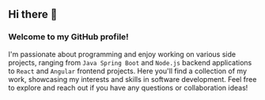 ## Hi there 👋

### Welcome to my GitHub profile!

I'm passionate about programming and enjoy working on various side projects, ranging from <code>Java Spring Boot</code> and <code>Node.js</code> backend applications to <code>React</code> and <code>Angular</code> frontend projects. Here you'll find a collection of my work, showcasing my interests and skills in software development. Feel free to explore and reach out if you have any questions or collaboration ideas!


<!--
**mihalypal/mihalypal** is a ✨ _special_ ✨ repository because its `README.md` (this file) appears on your GitHub profile.

Here are some ideas to get you started:

- 🔭 I’m currently working on ...
- 🌱 I’m currently learning ...
- 👯 I’m looking to collaborate on ...
- 🤔 I’m looking for help with ...
- 💬 Ask me about ...
- 📫 How to reach me: ...
- 😄 Pronouns: ...
- ⚡ Fun fact: ...
-->
